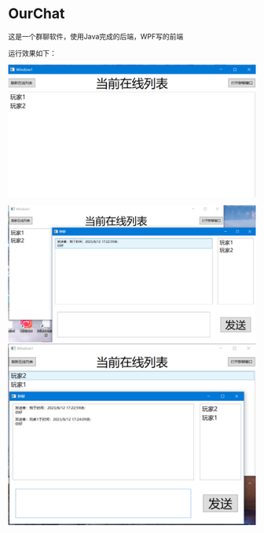 # OurChat
这是一个群聊软件，使用Java完成的后端，WPF写的前端

运行效果如下：

![image](https://github.com/Renxg150/OurChat/blob/main/%E5%B1%8F%E5%B9%95%E6%88%AA%E5%9B%BE%202023-08-12%20172245.png)

![image](https://github.com/Renxg150/OurChat/blob/main/%E5%B1%8F%E5%B9%95%E6%88%AA%E5%9B%BE%202023-08-12%20172329.png)
![image](https://github.com/Renxg150/OurChat/blob/main/%E5%B1%8F%E5%B9%95%E6%88%AA%E5%9B%BE%202023-08-12%20172427.png)
